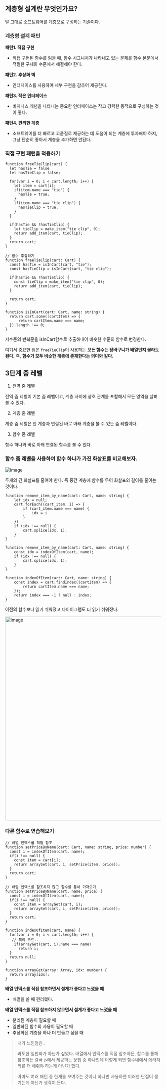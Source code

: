 ## 계층형 설계란 무엇인가요?

말 그대로 소프트웨어를 계층으로 구성하는 기술이다. 

### 계층형 설계 패턴

**패턴1. 직접 구현**

- 직접 구현된 함수를 읽을 때, 함수 시그니처가 나타내고 있는 문제를 함수 본문에서 적절한 구체화 수준에서 해결해야 한다.

**패턴2. 추상화 벽**

- 인터페이스를 사용하여 세부 구현을 감추어 제공한다.

**패턴3. 작은 인터페이스**

- 비지니스 개념을 나타내는 중요한 인터페이스는 작고 강력한 동작으로 구성하는 것이 좋다.

**패턴4. 편리한 계층**

- 소프트웨어를 더 빠르고 고품질로 제공하는 데 도움이 되는 계층에 투자해야 하지, 그냥 단순히 좋아서 계층을 추가하면 안된다.

### 직접 구현 패턴을 적용하기

```tsx
function freeTieClip(cart) {
  let hasTie = false
  let hasTieClip = false;
  
  for(var i = 0; i < cart.length; i++) {
    let item = cart[i];
    if(item.name === "tie") {
      hasTie = true;
    }
    if(item.name === "tie clip") {
      hasTieClip = true;
    }
  }
  
  if(hasTie && !hasTieClip) {
    let tieClip = make_item("tie clip", 0);
    return add_item(cart, tieClip);
  }
  return cart;
}

// 함수 추출하기
function freeTieClip(cart: Cart) {
  const hasTie = isInCart(cart, "tie");
  const hasTieClip = isInCart(cart, "tie clip");
  
  if(hasTie && !hasTieClip) {
    const tieClip = make_item("tie clip", 0);
    return add_item(cart, tieClip);
  }
  
  return cart;
}

function isInCart(cart: Cart, name: string) {
  return cart.some((cartItem) => {
	  return cartItem.name === name;
  }).length !== 0; 
}
```

저수준의 반복문을 isInCart함수로 추출해내어 비슷한 수준의 함수로 변경한다.

여기서 중요한 점은 `freeTieClip`이 사용하는 **모든 함수는 장바구니가 배열인지 몰라도 된다.** 
즉, **함수가 모두 비슷한 계층에 존재한다는 의미와 같다.**

## 3단계 줌 레벨

1. 전역 줌 레벨

전역 줌 레벨이 기본 줌 레벨이고, 계층 사이에 상호 관계를 포함해서 모든 영역을 살펴볼 수 있다.

2. 계층 줌 레벨

계층 줌 레벨은 한 계층과 연결된 바로 아래 계층을 볼 수 있는 줌 레벨이다.

3. 함수 줌 레벨

함수 하나와 바로 아래 연결된 함수를 볼 수 있다.

### 함수 줌 레벨을 사용하여 함수 하나가 가진 화살표를 비교해보자.

![image](https://github.com/user-attachments/assets/91acae5f-cdb6-4e64-ab2b-ad0877a5bab0)

두개의 긴 화살표를 줄여야 한다. 즉 중간 계층에 함수를 두어 화살표의 길이를 줄이는 것이다.

```tsx
function remove_item_by_name(cart: Cart, name: string) {
	let idx = null;
	cart.forEach((cart_item, i) => {
		if (cart_item.name === name) {
			idx = i
		}
	})
	if (idx !== null) {
		cart.splice(idx, 1);
	}
}

function remove_item_by_name(cart: Cart, name: string) {
	const idx = indexOfItem(cart, name);
	if (idx !== null) {
		cart.splice(idx, 1);
	}
}

function indexOfItem(cart: Cart, name: string) {
	const index = cart.findIndex((cartItem) => {
		return cartItem.name === name;
	});
	return index === -1 ? null : index;
}
```

이전의 함수보다 읽기 쉬워졌고 다이어그램도 더 읽기 쉬워졌다.

<img width="659" alt="image" src="https://github.com/user-attachments/assets/2d227702-125c-4af5-91ce-a77d805daeb4">


### 다른 함수로 연습해보기

```tsx
// 배열 인덱스를 직접 참조
function setPriceByName(cart: Cart, name: string, price: number) {
  const i = indexOfItem(cart, name);
  if(i !== null) {
    const item = cart[i];
    return arraySet(cart, i, setPrice(item, price));
  }
  return cart;
}

// 배열 인덱스를 참조하지 않고 함수를 통해 가져오기
function setPriceByName(cart, name, price) {
  const i = indexOfItem(cart, name);
  if(i !== null) {
    const item = arrayGet(cart, i);
    return arraySet(cart, i, setPrice(item, price));
  }
  return cart;
}

function indexOfItem(cart, name) {
  for(var i = 0; i < cart.length; i++) {
   // 책의 코드..
    if(arrayGet(cart, i).name === name)
      return i;
  }
  return null;
}

function arrayGet(array: Array, idx: number) {
  return array[idx];
}
```

**배열 인덱스를 직접 참조하면서 설계가 좋다고 느꼈을 때**

- 배열을 쓸 때 편리했다.

**배열 인덱스를 직접 참조하지 않으면서 설계가 좋다고 느꼈을 때**

- 분리된 계층이 필요할 때
- 일반화된 함수의 사용이 필요할 때
- 추상화된 계층을 하나 더 만들고 싶을 때

> 내가 느낀점은.. 
> 
> 과도한 일반화가 아닌가 싶었다. 
> 배열에서 인덱스를 직접 참조하든, 함수를 통해 참조하든 결국 js에서 제공하는 문법 중 하나인데  이렇게 되면 함수내에서 에러처리를 더 해줘야 하는게 아닌가 했다.
> 
> 아마도 여러 패턴 중 한개를 보여주는 것이니 하나만 사용하면 이러한 단점이 생기는게 아닌가 생각이 든다.
>
